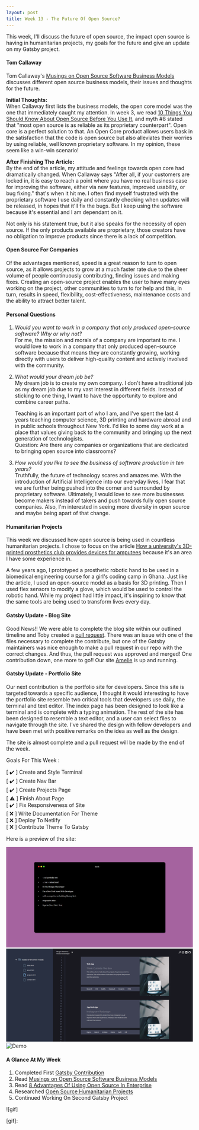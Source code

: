 ```yaml
---
layout: post
title: Week 13 - The Future Of Open Source?
---
```


This week, I'll discuss the future of open source, the impact open source is having in humanitarian projects, my goals for the future and give an update on my Gatsby project.

#### Tom Callaway
<!-- Write your comments about Tom Callaway's blog post. -->
Tom Callaway's [Musings on Open Source Software Business Models] discusses different open source business models, their issues and thoughts for the future.

**Initial Thoughts:**  
When Callaway first lists the business models, the open core model was the one that immediately caught my attention. In week 3, we read [10 Things You Should Know About Open Source Before You Use It], and myth #8 stated that "most open source is as reliable as its proprietary counterpart". Open core is a perfect solution to that. An Open Core product allows users bask in the satisfaction that the code is open source but also alleviates their worries by using reliable, well known proprietary software. In my opinion, these seem like a win-win scenario! 

**After Finishing The Article:**  
By the end of the article, my attitude and feelings towards open core had dramatically changed. When Callaway says "After all, if your customers are locked in, it is easy to reach a point where you have no real business case for improving the software, either via new features, improved usability, or bug fixing." that's when it hit me. I often find myself frustrated with the proprietary software I use daily and constantly checking when updates will be released, in hopes that it'll fix the bugs. But I keep using the software because it's essential and I am dependant on it.

Not only is his statement true, but it also speaks for the necessity of open source. If the only products available are proprietary, those creators have no obligation to improve products since there is a lack of competition.



#### Open Source For Companies
<!-- The second article is intended to convince CIO's about the importance of open source for companies. What are your reactions to this article? -->

Of the advantages mentioned, speed is a great reason to turn to open source, as it allows projects to grow at a much faster rate due to the sheer volume of people continuously contributing, finding issues and making fixes. Creating an open-source project enables the user to have many eyes working on the project, other communities to turn to for help and this, in turn, results in speed, flexibility, cost-effectiveness, maintenance costs and the ability to attract better talent.


#### Personal Questions
<!-- Would you want to work in a company that only produced open source software? 
Why or why not? What would your dream job be? How would you like to see the business of software production in ten years?  -->
1. *Would you want to work in a company that only produced open-source software? Why or why not?*  
    For me, the mission and morals of a company are important to me. I would love to work in a company that only produced open-source software because that means they are constantly growing, working directly with users to deliver high-quality content and actively involved with the community.

2. *What would your dream job be?*  
    My dream job is to create my own company. I don't have a traditional job as my dream job due to my vast interest in different fields. Instead of sticking to one thing, I want to have the opportunity to explore and combine career paths.
    
    Teaching is an important part of who I am, and I've spent the last 4 years teaching computer science, 3D printing and hardware abroad and in public schools throughout New York. I'd like to some day work at a place that values giving back to the community and bringing up the next generation of technologists.  
    Question: Are there any companies or organizations that are dedicated to bringing open source into classrooms?
    
3. *How would you like to see the business of software production in ten years?*  
    Truthfully, the future of technology scares and amazes me. With the introduction of Artificial Intelligence into our everyday lives, I fear that we are further being pushed into the corner and surrounded by proprietary software. Ultimately, I would love to see more businesses become makers instead of takers and push towards fully open source companies. Also, I'm interested in seeing more diversity in open source and maybe being apart of that change.


#### Humanitarian Projects
<!-- Read this article: https://opensource.com/tags/humanitarian, and browse the projects listed there. Pick one that interests you and write about it in your blog post for Week 13. -->

This week we discussed how open source is being used in countless humanitarian projects. I chose to focus on the article [How a university's 3D-printed prosthetics club provides devices for amputees] because it's an area I have some experience in.

A few years ago, I prototyped a prosthetic robotic hand to be used in a biomedical engineering course for a girl's coding camp in Ghana. Just like the article, I used an open-source model as a basis for 3D printing. Then I used flex sensors to modify a glove, which would be used to control the robotic hand. While my project had little impact, it's inspiring to know that the same tools are being used to transform lives every day. 


#### Gatsby Update - Blog Site
Good News!! We were able to complete the blog site within our outlined timeline and Toby created a [pull request]. There was an issue with one of the files necessary to complete the contribute, but one of the Gatsby maintainers was nice enough to make a pull request in our repo with the correct changes. And thus, the pull request was approved and merged! One contribution down, one more to go!! Our site [Amelie] is up and running.


#### Gatsby Update - Portfolio Site
Our next contribution is the portfolio site for developers. Since this site is targeted towards a specific audience, I thought it would interesting to have the portfolio site resemble two critical tools that developers use daily, the terminal and text editor. The index page has been designed to look like a terminal and is complete with a typing animation. The rest of the site has been designed to resemble a text editor, and a user can select files to navigate through the site. I've shared the design with fellow developers and have been met with positive remarks on the idea as well as the design.

The site is almost complete and a pull request will be made by the end of the week.

Goals For This Week :

[ ✔️ ] Create and Style Terminal <br/>
[ ✔️ ] Create Nav Bar <br/>
[ ✔️ ] Create Projects Page <br/>
[ ⚠️ ] Finish About Page <br/>
[ ✔️ ] Fix Responsiveness of Site <br/>
[ ❌ ] Write Documentation For Theme <br/>
[ ❌ ] Deploy To Netlify <br/>
[ ❌ ] Contribute Theme To Gatsby <br/>

Here is a preview of the site:

<!-- M E D I A -->
![Terminal](https://raw.githubusercontent.com/hunter-college-ossd-fall-2019/giocare-weekly/gh-pages/_posts/images/portfolio-home.png)
![Project Page](https://raw.githubusercontent.com/hunter-college-ossd-fall-2019/giocare-weekly/gh-pages/_posts/images/portfolio-projectpage.png)
![Demo](https://thumbs.gfycat.com/WhirlwindEsteemedIrrawaddydolphin-size_restricted.gif)





#### A Glance At My Week
1. Completed First [Gatsby Contribution]
2. Read [Musings on Open Source Software Business Models]
3. Read [8 Advantages Of Using Open Source In Enterprise]
4. Researched [Open Source Humanitarian Projects]
5. Continued Working On Second Gatsby Project

![gif]

<!-- L I N K S -->
[Amelie]:https://amelie-blog.netlify.com/
[pull request]: https://github.com/gatsbyjs/gatsby/pull/19760
[Gatsby Contribution]: https://github.com/gatsbyjs/gatsby/pull/19760
[Musings on Open Source Software Business Models]:https://spot.livejournal.com/327801.html
[8 Advantages Of Using Open Source In Enterprise]:https://enterprisersproject.com/article/2015/1/top-advantages-open-source-offers-over-proprietary-solutions
[Open Source Humanitarian Projects]:https://opensource.com/tags/humanitarian
[How a university's 3D-printed prosthetics club provides devices for amputees]:https://opensource.com/article/17/10/enable-update



[10 Things You Should Know About Open Source Before You Use It]:https://www.techrepublic.com/blog/10-things/10-things-you-should-know-about-open-source-before-you-use-it/

[gif]:
